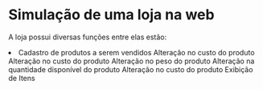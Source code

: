 <h1>Simulação de uma loja na web</h1>

<body1> A loja possui diversas funções entre elas estão: </body1>

<li>
  <p1> Cadastro de produtos a serem vendidos </p1>
  <p1> Alteração no custo do produto </p1>
  <p1> Alteração no custo do produto </p1>
  <p1> Alteração no peso do produto </p1>
  <p1> Alteração na quantidade disponível do produto </p1>
  <p1> Alteração no custo do produto </p1>
  <p1> Exibição de Itens </p1>
</li>


 
